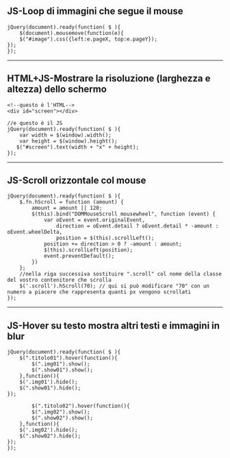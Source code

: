 ## JS-Loop di immagini che segue il mouse

```
jQuery(document).ready(function( $ ){
    $(document).mousemove(function(e){
    $("#image").css({left:e.pageX, top:e.pageY});
});
});
```

---

## HTML+JS-Mostrare la risoluzione (larghezza e altezza) dello schermo

```
<!--questo è l'HTML-->
<div id="screen"></div>
```
```
//e questo è il JS
jQuery(document).ready(function( $ ){
	var width = $(window).width();
	var height = $(window).height();
   $("#screen").text(width + "x" + height);
});
```

---

## JS-Scroll orizzontale col mouse
```
jQuery(document).ready(function( $ ){
    $.fn.hScroll = function (amount) {
        amount = amount || 120;
        $(this).bind("DOMMouseScroll mousewheel", function (event) {
            var oEvent = event.originalEvent,
                direction = oEvent.detail ? oEvent.detail * -amount : oEvent.wheelDelta,
                position = $(this).scrollLeft();
            position += direction > 0 ? -amount : amount;
            $(this).scrollLeft(position);
            event.preventDefault();
        })
    };
    //nella riga successiva sostituire ".scroll" col nome della classe del vostro contenitore che scrolla
	$('.scroll').hScroll(70); // qui si può modificare "70" con un numero a piacere che rappresenta quanti px vengono scrollati
});
```

---

## JS-Hover su testo mostra altri testi e immagini in blur
```
jQuery(document).ready(function( $ ){
    $(".titolo01").hover(function(){
  		$(".img01").show();
		$(".show01").show();
	},function(){
    $('.img01').hide();
	$(".show01").hide();
});
	
	    $(".titolo02").hover(function(){
  		$(".img02").show();
		$(".show02").show();
	},function(){
    $('.img02').hide();
	$(".show02").hide();
});
});
```




